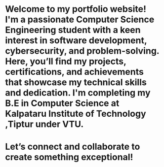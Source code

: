 # Welcome to my portfolio website! I'm a passionate Computer Science Engineering student with a keen interest in software development, cybersecurity, and problem-solving. Here, you’ll find my projects, certifications, and achievements that showcase my technical skills and dedication. I'm completing my B.E in Computer Science at Kalpataru Institute of Technology ,Tiptur under VTU.

#  Let’s connect and collaborate to create something exceptional!
